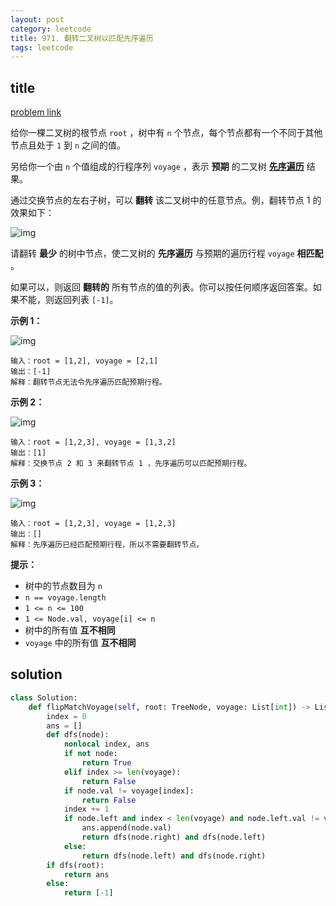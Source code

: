 ```yaml
---
layout: post
category: leetcode
title: 971. 翻转二叉树以匹配先序遍历
tags: leetcode
---
```


## title
[problem link](https://leetcode-cn.com/problems/flip-binary-tree-to-match-preorder-traversal/)

给你一棵二叉树的根节点 `root` ，树中有 `n` 个节点，每个节点都有一个不同于其他节点且处于 `1` 到 `n` 之间的值。

另给你一个由 `n` 个值组成的行程序列 `voyage` ，表示 **预期** 的二叉树 [**先序遍历**](https://baike.baidu.com/item/先序遍历/6442839?fr=aladdin) 结果。

通过交换节点的左右子树，可以 **翻转** 该二叉树中的任意节点。例，翻转节点 1 的效果如下：

![img](https://cdn.jsdelivr.net/gh/mafulong/mdPic@vv10/img/202508301531567.jpg)

请翻转 **最少** 的树中节点，使二叉树的 **先序遍历** 与预期的遍历行程 `voyage` **相匹配** 。 

如果可以，则返回 **翻转的** 所有节点的值的列表。你可以按任何顺序返回答案。如果不能，则返回列表 `[-1]`。

 

**示例 1：**

![img](https://cdn.jsdelivr.net/gh/mafulong/mdPic@vv10/img/202508301531750.png)

```
输入：root = [1,2], voyage = [2,1]
输出：[-1]
解释：翻转节点无法令先序遍历匹配预期行程。
```

**示例 2：**

![img](https://cdn.jsdelivr.net/gh/mafulong/mdPic@vv10/img/202508301531935.png)

```
输入：root = [1,2,3], voyage = [1,3,2]
输出：[1]
解释：交换节点 2 和 3 来翻转节点 1 ，先序遍历可以匹配预期行程。
```

**示例 3：**

![img](https://cdn.jsdelivr.net/gh/mafulong/mdPic@vv10/img/202508301531799.png)

```
输入：root = [1,2,3], voyage = [1,2,3]
输出：[]
解释：先序遍历已经匹配预期行程，所以不需要翻转节点。
```

 

**提示：**

- 树中的节点数目为 `n`
- `n == voyage.length`
- `1 <= n <= 100`
- `1 <= Node.val, voyage[i] <= n`
- 树中的所有值 **互不相同**
- `voyage` 中的所有值 **互不相同**


## solution

```python
class Solution:
    def flipMatchVoyage(self, root: TreeNode, voyage: List[int]) -> List[int]:
        index = 0
        ans = []
        def dfs(node):
            nonlocal index, ans
            if not node:
                return True
            elif index >= len(voyage):
                return False
            if node.val != voyage[index]:
                return False
            index += 1
            if node.left and index < len(voyage) and node.left.val != voyage[index]:
                ans.append(node.val)
                return dfs(node.right) and dfs(node.left)
            else:
                return dfs(node.left) and dfs(node.right)
        if dfs(root):
            return ans
        else:
            return [-1]
```

